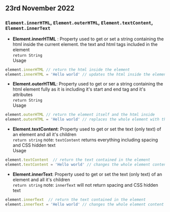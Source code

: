 ## 23rd November 2022

### `Element.innerHTML`, `Element.outerHTML`, `Element.textContent`, `Element.innerText`

- **Element.innerHTML** : Property used to get or set a string containing the html inside the current element. the text and html tags included in the element <br>
`return String` <br>
Usage
```js
element.innerHTML // return the html inside the element
element.innerHTML = 'Hello world' // updates the html inside the element to a new value
```
- **Element.outerHTML**: Property used to get or ser a string containing the html element fully as it is including it's start and end tag and it's attributes <br>
`return String` <br>
Usage
```js
element.outerHTML // return the element itself and the html inside
element.outerHTML = 'Hello world' // replaces the whole element with the new html content
```
- **Element.textContent**: Property used to get or set the text (only text) of an element and all it's children <br>
`return string` note: `textContent` returns everything including spacing and CSS hidden text <br> 
Usage
```js
element.textContent  // return the text contained in the element
element.textContent = 'Hello world' // changes the whole element content to the new text
```
- **Element.innerText**: Property used to get or set the text (only text) of an element and all it's children <br>
`return string` note: `innerText` will not return spacing and CSS hidden text <br>
```js
element.innerText  // return the text contained in the element
element.innerText = 'Hello world' // changes the whole element content to the new text
```
